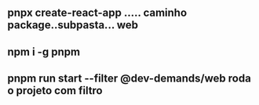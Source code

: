 ## pnpx create-react-app ..... caminho package..subpasta... web

## npm i -g pnpm

## pnpm run start --filter @dev-demands/web roda o projeto com filtro
